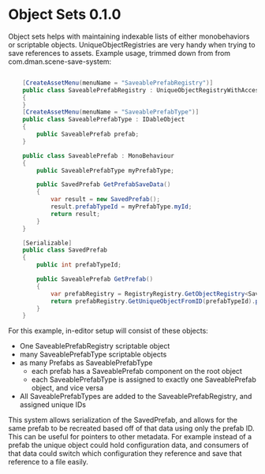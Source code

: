 # Object Sets 0.1.0

Object sets helps with maintaining indexable lists of either monobehaviors or scriptable objects. UniqueObjectRegistries are very handy when trying to save references to assets. Example usage, trimmed down from from com.dman.scene-save-system:

```C#

    [CreateAssetMenu(menuName = "SaveablePrefabRegistry")]
    public class SaveablePrefabRegistry : UniqueObjectRegistryWithAccess<SaveablePrefabType>
    {
    }
    [CreateAssetMenu(menuName = "SaveablePrefabType")]
    public class SaveablePrefabType : IDableObject
    {
        public SaveablePrefab prefab;
    }

    public class SaveablePrefab : MonoBehaviour
    {
        public SaveablePrefabType myPrefabType;

        public SavedPrefab GetPrefabSaveData()
        {
            var result = new SavedPrefab();
            result.prefabTypeId = myPrefabType.myId;
            return result;
        }
    }

    [Serializable]
    public class SavedPrefab
    {
        public int prefabTypeId;

        public SaveablePrefab GetPrefab()
        {
            var prefabRegistry = RegistryRegistry.GetObjectRegistry<SaveablePrefabType>();
            return prefabRegistry.GetUniqueObjectFromID(prefabTypeId).prefab;
        }
    }
```

For this example, in-editor setup will consist of these objects:

- One SaveablePrefabRegistry scriptable object
- many SaveablePrefabType scriptable objects
- as many Prefabs as SaveablePrefabType
  - each prefab has a SaveablePrefab component on the root object
  - each SaveablePrefabType is assigned to exactly one SaveablePrefab object, and vice versa
- All SaveablePrefabTypes are added to the SaveablePrefabRegistry, and assigned unique IDs

This system allows serialization of the SavedPrefab, and allows for the same prefab to be recreated based off of that data using only the prefab ID. This can be useful for pointers to other metadata. For example instead of a prefab the unique object could hold configuration data, and consumers of that data could switch which configuration they reference and save that reference to a file easily.
